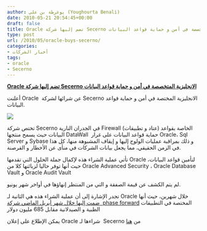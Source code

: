 ```yaml
---
author: يوغرطة بن علي (Youghourta Benali)
date: 2010-05-21 20:54:45+00:00
draft: false
title: Oracle تضم إليها شركة Secerno الانجليزية المتخصصة في أمن و حماية قواعد البيانات
type: post
url: /2010/05/oracle-buys-secerno/
categories:
- أخبار الشركات
tags:
- oracle
- Secerno
---
```


[**Oracle تضم إليها شركة Secerno الانجليزية المتخصصة في أمن و حماية قواعد البيانات**](http://www.it-scoop.com/2010/05/oracle-buys-secerno/ )


أعلنت Oracle  عن شرائها لشركة Secerno الانجليزية المختصة في أمن و حماية قواعد البيانات.

[![](http://www.it-scoop.com/wp-content/uploads/2010/05/secerno-logo.gif)
](http://www.it-scoop.com/2010/05/oracle-buys-secerno/ )

تختص شركة Secerno في الجدران النارية Firewall (عتاد و تطبيقات) الخاصة بقواعد البيانات حيث يسمح منتجها DataWall  حماية قواعد البيانات على غرار Oracle، Sql Server و Sybase و ذلك بمراقبة عمليات الولوج إليها و إيقاف المشبوهة منها، كل هذا في الزمن الحقيقي، مما يجعل بيانات الشركات في منأى عن الأخطار و القرصنة.

تأتي عملية الشراء هذه لإكمال جملة الحلول التي تقدمها Oracle لتأمين قواعد البيانات، حيث أنها توفر حاليا لزبائنها كلا من Oracle Advanced Security ، Oracle Database Vault و Oracle Audit Vault

لم يتم الكشف عن قيمة الصفقة و التي من المنتظر إنهاؤها في أواخر شهر يونيو.

تجدر الإشارة إلى أن عملية الشراء هذه هي الثانية لـ Oracle خلال شهرين، حيث أنها [ضمت إليها خلال شهر أبريل الماضي شركة  phase forward](../../../../../2010/04/oracle-buys-phase-forward/) المختصة في التطبيقات الطبية و الصيدلانية مقابل 685 مليون دولار

يمكن الإطلاع على إعلان Oracle شراءها لـ  Secerno من [هنا](http://www.oracle.com/us/corporate/press/075001)
